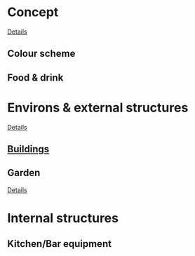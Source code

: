 # Concept

[Details](./concept/)

## Colour scheme

## Food & drink

# Environs & external structures

[Details](./environs/)

## [Buildings](./environs/buildings/)

## Garden

[Details](./garden/)

# Internal structures

## Kitchen/Bar equipment


